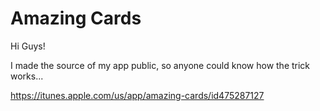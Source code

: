 Amazing Cards
=============

Hi Guys!

I made the source of my app public,
so anyone could know how the trick works...

https://itunes.apple.com/us/app/amazing-cards/id475287127